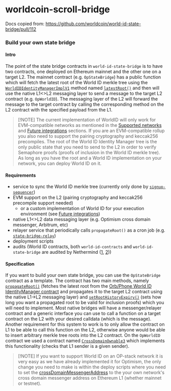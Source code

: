 # worldcoin-scroll-bridge

Docs copied from: https://github.com/worldcoin/world-id-state-bridge/pull/112



### Build your own state bridge

#### Intro

The point of the state bridge contracts in `world-id-state-bridge` is to have two contracts, one deployed on Ethereum
mainnet and the other one on a target L2. The mainnet contract (e.g. `OpStateBridge`) has a public function which will
fetch the latest root of the World ID merkle tree using the
[`WorldIDIdentityManagerImplV1`](https://github.com/worldcoin/world-id-contracts/blob/main/src/WorldIDIdentityManagerImplV1.sol)
method named
[`latestRoot()`](https://github.com/worldcoin/world-id-contracts/blob/42c26ecbd82fba56983addee6485d5b617960a2a/src/WorldIDIdentityManagerImplV1.sol#L433-L438)
and then will use the native L1<>L2 messaging layer to send a message to the target L2 contract (e.g. `OpWorldID`). The
messaging layer of the L2 will forward the message to the target contract by calling the corresponding method on the L2
contract with the specified payload from the L1.

> [!NOTE] The current implementation of WorldID will only work for EVM-compatible networks as mentioned in the
> [Supported networks](#supported-networks) and [Future integrations](#future-integrations) sections. If you are an
> EVM-compatible rollup you also need to support the pairing cryptography and keccak256 precompiles.
The root of the World ID Identity Manager tree is the only public state that you need to send to the L2 in order to
verify Semaphore proofs (proofs of inclusion in the World ID merkle tree). As long as you have the root and a World ID
implementation on your network, you can deploy World ID on it.

#### Requirements

- service to sync the World ID merkle tree (currently only done by
  [`signup-sequencer`](https://github.com/worldcoin/signup-sequencer))
- EVM support on the L2 (pairing cryptography and keccak256 precompile support needed)
  - or a custom implementation of World ID for your execution environment (see
    [Future integrations](#future-integrations))
- native L1<>L2 data messaging layer (e.g. Optimism cross domain messenger, Arbitrum, etc)
- relayer service that periodically calls `propagateRoot()` as a cron job (e.g.
  [`state-bridge-relay`](https://github.com/worldcoin/state-bridge-relay))
- deployment scripts
- audits (World ID contracts, both `world-id-contracts` and `world-id-state-bridge` are audited by Nethermind
  ([1](https://github.com/NethermindEth/PublicAuditReports/blob/main/NM0131-FINAL_WORLDCOIN_STATE_BRIDGE_CONTRACTS_UPGRADE.pdf),
  [2](https://github.com/NethermindEth/PublicAuditReports/blob/main/NM0122-FINAL_WORLDCOIN.pdf)))

#### Specification

If you want to build your own state bridge, you can use the `OpStateBridge` contract as a template. The contract has two
main methods, namely
[`propagateRoot()`](https://github.com/worldcoin/world-id-state-bridge/blob/main/src/OpStateBridge.sol#L126) (fetches
the latest root from the
[Orb/Phone World ID IdentityManager contract](https://docs.worldcoin.org/reference/address-book) and propagates it to
the target L2 contract using the native L1->L2 messaging layer) and
[`setRootHistoryExpiry()`](https://github.com/worldcoin/world-id-state-bridge/blob/main/src/OpStateBridge.sol#L170)
(sets how long you want a propagated root to be valid for inclusion proofs) which you will need to implement. Most
native bridges will have a messenger/relayer contract and a generic interface you can use to call a function on a target
contract on the L2 with your desired calldata (which is the message). Another requirement for this system to work is to
only allow the contract on L1 to be able to call this function on the L2, otherwise anyone would be able to insert
arbitrary merkle tree roots into the L2 contract. On the `OpWorldID` contract we used a contract named
[`CrossDomainOwnable3`](https://github.com/ethereum-optimism/optimism/blob/develop/packages/contracts-bedrock/src/L2/CrossDomainOwnable3.sol)
which implements this functionality (checks that L1 sender is a given sender).

> [!NOTE] If you want to support World ID on an OP-stack network it is very easy as we have already implemented it for
> Optimism, the only change you need to make is within the deploy scripts where you need to set the
> [crossDomainMessengerAddress](https://github.com/worldcoin/world-id-state-bridge/blob/main/src/script/deploy/op-stack/optimism/DeployOptimismStateBridgeGoerli.s.sol#L32)
> to the your own network's cross domain messenger address on Ethereum L1 (whether mainnet or testnet).
